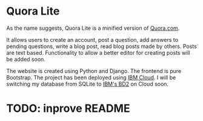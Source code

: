 # Quora Lite
As the name suggests, Quora Lite is a minified version of [Quora.com](https://www.quora.com).

It allows users to create an account, post a question, add answers to pending questions, write a blog post, read blog posts made by others. Posts are text based. Functionality to allow a better editor for creating posts will be added soon.

The website is created using Python and Django. The frontend is pure Bootstrap. The project has been deployed using [IBM Cloud](https://www.ibm.com/cloud). I will be switching my database from SQLite to [IBM's BD2](https://cloud.ibm.com/catalog/services/db2) on Cloud soon.

# TODO: inprove README

